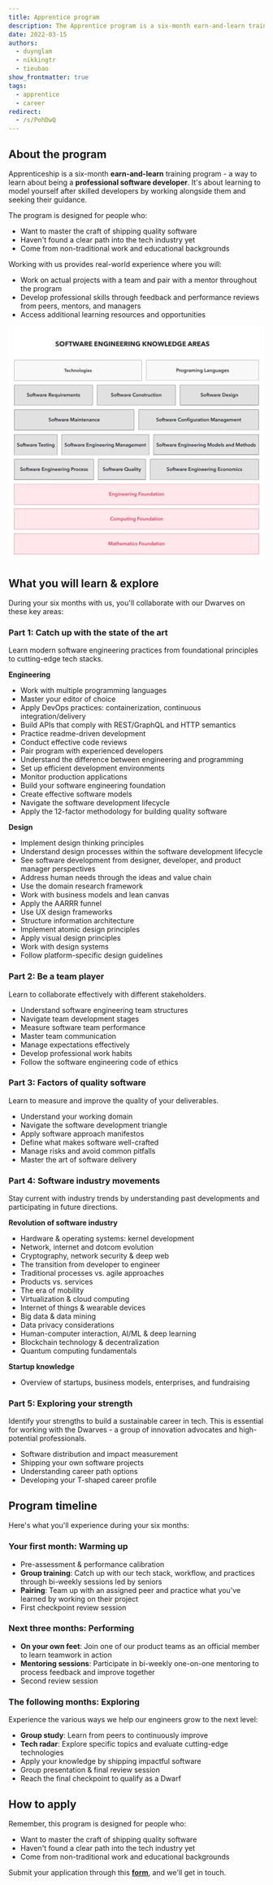 ```yaml
---
title: Apprentice program
description: The Apprentice program is a six-month earn-and-learn training experience for aspiring software developers to gain professional skills working on real projects. Participants receive mentorship, develop technical and professional capabilities, and learn state-of-the-art engineering practices through hands-on work.
date: 2022-03-15
authors:
  - duynglam
  - nikkingtr
  - tieubao
show_frontmatter: true
tags:
  - apprentice
  - career
redirect:
  - /s/PohDwQ
---
```


## About the program

Apprenticeship is a six-month **earn-and-learn** training program - a way to learn about being a **professional software developer**. It's about learning to model yourself after skilled developers by working alongside them and seeking their guidance.

The program is designed for people who:

- Want to master the craft of shipping quality software
- Haven't found a clear path into the tech industry yet
- Come from non-traditional work and educational backgrounds

Working with us provides real-world experience where you will:

- Work on actual projects with a team and pair with a mentor throughout the program
- Develop professional skills through feedback and performance reviews from peers, mentors, and managers
- Access additional learning resources and opportunities

![Dwarves Foundation apprenticeship program roadmap and structure](assets/apprenticeship-program.webp)

## What you will learn & explore

During your six months with us, you'll collaborate with our Dwarves on these key areas:

### Part 1: Catch up with the state of the art

Learn modern software engineering practices from foundational principles to cutting-edge tech stacks.

**Engineering**

- Work with multiple programming languages
- Master your editor of choice
- Apply DevOps practices: containerization, continuous integration/delivery
- Build APIs that comply with REST/GraphQL and HTTP semantics
- Practice readme-driven development
- Conduct effective code reviews
- Pair program with experienced developers
- Understand the difference between engineering and programming
- Set up efficient development environments
- Monitor production applications
- Build your software engineering foundation
- Create effective software models
- Navigate the software development lifecycle
- Apply the 12-factor methodology for building quality software

**Design**

- Implement design thinking principles
- Understand design processes within the software development lifecycle
- See software development from designer, developer, and product manager perspectives
- Address human needs through the ideas and value chain
- Use the domain research framework
- Work with business models and lean canvas
- Apply the AARRR funnel
- Use UX design frameworks
- Structure information architecture
- Implement atomic design principles
- Apply visual design principles
- Work with design systems
- Follow platform-specific design guidelines

### Part 2: Be a team player

Learn to collaborate effectively with different stakeholders.

- Understand software engineering team structures
- Navigate team development stages
- Measure software team performance
- Master team communication
- Manage expectations effectively
- Develop professional work habits
- Follow the software engineering code of ethics

### Part 3: Factors of quality software

Learn to measure and improve the quality of your deliverables.

- Understand your working domain
- Navigate the software development triangle
- Apply software approach manifestos
- Define what makes software well-crafted
- Manage risks and avoid common pitfalls
- Master the art of software delivery

### Part 4: Software industry movements

Stay current with industry trends by understanding past developments and participating in future directions.

**Revolution of software industry**

- Hardware & operating systems: kernel development
- Network, internet and dotcom evolution
- Cryptography, network security & deep web
- The transition from developer to engineer
- Traditional processes vs. agile approaches
- Products vs. services
- The era of mobility
- Virtualization & cloud computing
- Internet of things & wearable devices
- Big data & data mining
- Data privacy considerations
- Human-computer interaction, AI/ML & deep learning
- Blockchain technology & decentralization
- Quantum computing fundamentals

**Startup knowledge**

- Overview of startups, business models, enterprises, and fundraising

### Part 5: Exploring your strength

Identify your strengths to build a sustainable career in tech. This is essential for working with the Dwarves - a group of innovation advocates and high-potential professionals.

- Software distribution and impact measurement
- Shipping your own software projects
- Understanding career path options
- Developing your T-shaped career profile

## Program timeline

Here's what you'll experience during your six months:

### Your first month: Warming up

- Pre-assessment & performance calibration
- **Group training**: Catch up with our tech stack, workflow, and practices through bi-weekly sessions led by seniors
- **Pairing**: Team up with an assigned peer and practice what you've learned by working on their project
- First checkpoint review session

### Next three months: Performing

- **On your own feet**: Join one of our product teams as an official member to learn teamwork in action
- **Mentoring sessions**: Participate in bi-weekly one-on-one mentoring to process feedback and improve together
- Second review session

### The following months: Exploring

Experience the various ways we help our engineers grow to the next level:

- **Group study**: Learn from peers to continuously improve
- **Tech radar**: Explore specific topics and evaluate cutting-edge technologies
- Apply your knowledge by shipping impactful software
- Group presentation & final review session
- Reach the final checkpoint to qualify as a Dwarf

## How to apply

Remember, this program is designed for people who:

- Want to master the craft of shipping quality software
- Haven't found a clear path into the tech industry yet
- Come from non-traditional work and educational backgrounds

Submit your application through this [**form**](https://form.typeform.com/to/LfCWfoml), and we'll get in touch.
